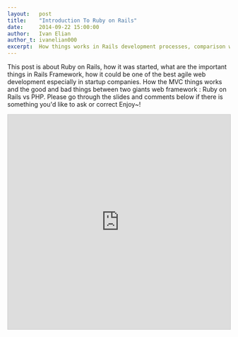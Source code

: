 ```yaml
---
layout:   post
title:    "Introduction To Ruby on Rails"
date:     2014-09-22 15:00:00
author:   Ivan Elian
author_t: ivanelian000
excerpt:  How things works in Rails development processes, comparison with PHP, etc...
---
```

This post is about Ruby on Rails, how it was started, what are the important things in Rails Framework, how it could be one of the best agile web development especially in startup companies. How the MVC things works and the good and bad things between two giants web framework : Ruby on Rails vs PHP.
Please go through the slides and comments below if there is something you'd like to ask or correct
Enjoy~!

<iframe src="https://www.slideshare.net/slideshow/embed_code/39367012" width="100%" height="486" frameborder="0" marginwidth="0" marginheight="0" scrolling="no" style="border:1px solid #CCC; border-width:1px; margin-bottom:5px; max-width: 100%;" allowfullscreen> </iframe>
